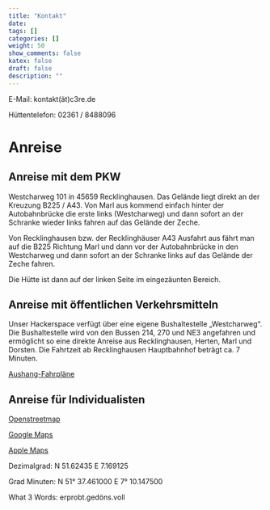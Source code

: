 ```yaml
---
title: "Kontakt"
date:
tags: []
categories: []
weight: 50
show_comments: false
katex: false
draft: false
description: ""
---
```


E-Mail: kontakt(ät)c3re.de

Hüttentelefon: 02361 / 8488096

# Anreise

## Anreise mit dem PKW

Westcharweg 101 in 45659 Recklinghausen. Das Gelände liegt direkt an der Kreuzung B225 / A43.
Von Marl aus kommend einfach hinter der Autobahnbrücke die erste links (Westcharweg) und dann sofort an der Schranke wieder links fahren auf das Gelände der Zeche.

Von Recklinghausen bzw. der Recklinghäuser A43 Ausfahrt aus fährt man auf die B225 Richtung Marl und dann vor der Autobahnbrücke in den Westcharweg und dann sofort an der Schranke links auf das Gelände der Zeche fahren.

Die Hütte ist dann auf der linken Seite im eingezäunten Bereich.

## Anreise mit öffentlichen Verkehrsmitteln

Unser Hackerspace verfügt über eine eigene Bushaltestelle „Westcharweg“. Die Bushaltestelle wird von den Bussen 214, 270 und NE3 angefahren und ermöglicht so eine direkte Anreise aus Recklinghausen, Herten, Marl und Dorsten. Die Fahrtzeit ab Recklinghausen Hauptbahnhof beträgt ca. 7 Minuten.

[Aushang-Fahrpläne](http://efa.vrr.de/vrrstd/XSLT_TRIP_REQUEST2?language=de&commonMacro=true&itdLPxx_transpCompany=vrr&canChangeMOT=0&name_origin=20003581&type_origin=any&name_destination=streetID:1500000644::5562032:12:Westcharweg:Recklinghausen:Westcharweg::Westcharweg::ANY:DIVA_STREET:798656:5267077:MRCV:nrw&type_destination=any&trITMOTvalue100=10&lineRestriction=403&itdLPxx_sttD=true)

## Anreise für Individualisten

[Openstreetmap](https://www.openstreetmap.org/node/4115120510#map=17/51.62431/7.17115)

[Google Maps](https://maps.app.goo.gl/jopY5gYHLvLP8yA5A)

[Apple Maps](https://maps.apple.com/?address=Westcharweg%20103,%20Bockholt,%2045659%20Recklinghausen,%20Deutschland&auid=6929088596292009743&ll=51.624526,7.170036&lsp=9902&q=c3RE%20e.V.)

Dezimalgrad:	N 51.62435 E 7.169125

Grad Minuten:	N 51° 37.461000 E 7° 10.147500

What 3 Words:	erprobt.gedöns.voll
